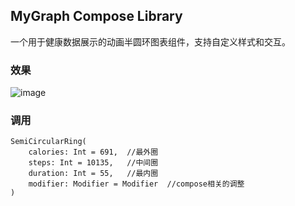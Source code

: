 ## MyGraph Compose Library

一个用于健康数据展示的动画半圆环图表组件，支持自定义样式和交互。

### 效果
![image](https://github.com/user-attachments/assets/b8982a52-9db5-4bb9-b4e9-041d9288ecf0)

### 调用

```
SemiCircularRing(
    calories: Int = 691,  //最外圈
    steps: Int = 10135,   //中间圈
    duration: Int = 55,   //最内圈
    modifier: Modifier = Modifier  //compose相关的调整
)
```

